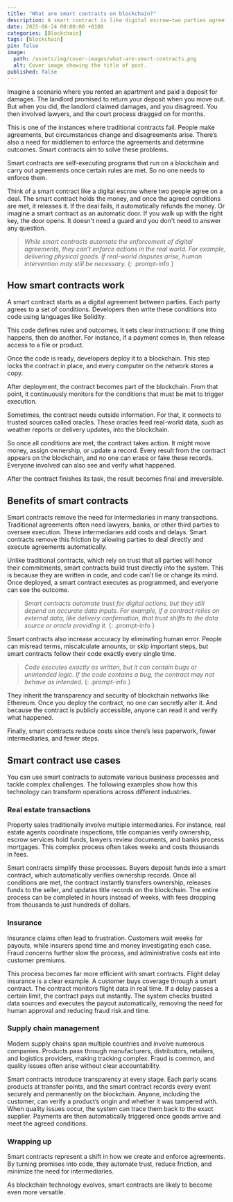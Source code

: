 ```yaml
---
title: "What are smart contracts on blockchain?"
description: A smart contract is like digital escrow—two parties agree on a deal, the contract holds the funds, and releases them once conditions are met.
date: 2025-06-24 00:00:00 +0100
categories: [Blockchain]
tags: [blockchain]
pin: false
image:
  path: /assets/img/cover-images/what-are-smart-contracts.png
  alt: Cover image showing the title of post.
published: false
---
```


Imagine a scenario where you rented an apartment and paid a deposit for damages. The landlord promised to return your deposit when you move out. But when you did, the landlord claimed damages, and you disagreed. You then involved lawyers, and the court process dragged on for months.

This is one of the instances where traditional contracts fail. People make agreements, but circumstances change and disagreements arise. There’s also a need for middlemen to enforce the agreements and determine outcomes. Smart contracts aim to solve these problems.

Smart contracts are self-executing programs that run on a blockchain and carry out agreements once certain rules are met. So no one needs to enforce them.

Think of a smart contract like a digital escrow where two people agree on a deal. The smart contract holds the money, and once the agreed conditions are met, it releases it. If the deal fails, it automatically refunds the money. Or imagine a smart contract as an automatic door. If you walk up with the right key, the door opens. It doesn't need a guard and you don't need to answer any question.

> _While smart contracts automate the enforcement of digital agreements, they can’t enforce actions in the real world. For example, delivering physical goods. If real-world disputes arise, human intervention may still be necessary._
{: .prompt-info }

## How smart contracts work

A smart contract starts as a digital agreement between parties. Each party agrees to a set of conditions. Developers then write these conditions into code using languages like Solidity.

This code defines rules and outcomes. It sets clear instructions: if one thing happens, then do another. For instance, if a payment comes in, then release access to a file or product.

Once the code is ready, developers deploy it to a blockchain. This step locks the contract in place, and every computer on the network stores a copy.

After deployment, the contract becomes part of the blockchain. From that point, it continuously monitors for the conditions that must be met to trigger execution.

Sometimes, the contract needs outside information. For that, it connects to trusted sources called oracles. These oracles feed real-world data, such as weather reports or delivery updates, into the blockchain.

So once all conditions are met, the contract takes action. It might move money, assign ownership, or update a record. Every result from the contract appears on the blockchain, and no one can erase or fake these records. Everyone involved can also see and verify what happened.

After the contract finishes its task, the result becomes final and irreversible.

## Benefits of smart contracts

Smart contracts remove the need for intermediaries in many transactions. Traditional agreements often need lawyers, banks, or other third parties to oversee execution. These intermediaries add costs and delays. Smart contracts remove this friction by allowing parties to deal directly and execute agreements automatically.

Unlike traditional contracts, which rely on trust that all parties will honor their commitments, smart contracts build trust directly into the system. This is because they are written in code, and code can’t lie or change its mind. Once deployed, a smart contract executes as programmed, and everyone can see the outcome.

> _Smart contracts automate trust for digital actions, but they still depend on accurate data inputs. For example, if a contract relies on external data, like delivery confirmation, that trust shifts to the data source or oracle providing it._
{: .prompt-info }

Smart contracts also increase accuracy by eliminating human error. People can misread terms, miscalculate amounts, or skip important steps, but smart contracts follow their code exactly every single time.

> _Code executes exactly as written, but it can contain bugs or unintended logic. If the code contains a bug, the contract may not behave as intended._
{: .prompt-info }

They inherit the transparency and security of blockchain networks like Ethereum. Once you deploy the contract, no one can secretly alter it. And because the contract is publicly accessible, anyone can read it and verify what happened.

Finally, smart contracts reduce costs since there’s less paperwork, fewer intermediaries, and fewer steps.

## Smart contract use cases

You can use smart contracts to automate various business processes and tackle complex challenges. The following examples show how this technology can transform operations across different industries.

### Real estate transactions

Property sales traditionally involve multiple intermediaries. For instance, real estate agents coordinate inspections, title companies verify ownership, escrow services hold funds, lawyers review documents, and banks process mortgages. This complex process often takes weeks and costs thousands in fees.

Smart contracts simplify these processes. Buyers deposit funds into a smart contract, which automatically verifies ownership records. Once all conditions are met, the contract instantly transfers ownership, releases funds to the seller, and updates title records on the blockchain. The entire process can be completed in hours instead of weeks, with fees dropping from thousands to just hundreds of dollars.

### Insurance

Insurance claims often lead to frustration. Customers wait weeks for payouts, while insurers spend time and money investigating each case. Fraud concerns further slow the process, and administrative costs eat into customer premiums.

This process becomes far more efficient with smart contracts. Flight delay insurance is a clear example. A customer buys coverage through a smart contract. The contract monitors flight data in real time. If a delay passes a certain limit, the contract pays out instantly. The system checks trusted data sources and executes the payout automatically, removing the need for human approval and reducing fraud risk and time.

### Supply chain management

Modern supply chains span multiple countries and involve numerous companies. Products pass through manufacturers, distributors, retailers, and logistics providers, making tracking complex. Fraud is common, and quality issues often arise without clear accountability.

Smart contracts introduce transparency at every stage. Each party scans products at transfer points, and the smart contract records every event securely and permanently on the blockchain. Anyone, including the customer, can verify a product’s origin and whether it was tampered with. When quality issues occur, the system can trace them back to the exact supplier. Payments are then automatically triggered once goods arrive and meet the agreed conditions.

### Wrapping up

Smart contracts represent a shift in how we create and enforce agreements. By turning promises into code, they automate trust, reduce friction, and minimize the need for intermediaries.

As blockchain technology evolves, smart contracts are likely to become even more versatile.
